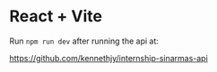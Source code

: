 # React + Vite

Run ```npm run dev``` after running the api at:

https://github.com/kennethjy/internship-sinarmas-api
